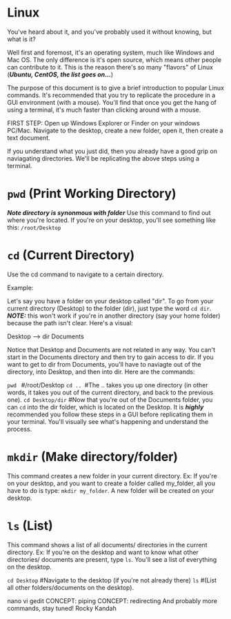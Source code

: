 # Linux 
You've heard about it, and you've probably used it without knowing, but what is it?


Well first and foremost, it's an operating system, much like Windows and Mac OS. The only difference is it's open source, which means other people can contribute to it. This is the reason there's so many "flavors" of Linux (***Ubuntu, CentOS, the list goes on...***)

The purpose of this document is to give a brief introduction to popular Linux commands. It's recommended that you try to replicate the procedure in a GUI environment (with a mouse). You'll find that once you get the hang of using a terminal, it's much faster than clicking around with a mouse. 

FIRST STEP: Open up Windows Explorer or Finder on your windows PC/Mac. Navigate to the desktop, create a new folder, open it, then create a text document. 

If you understand what you just did, then you already have a good grip on naviagating directories. We'll be replicating the above steps using a terminal. 

# `pwd` (Print Working Directory)
***Note directory is synonmous with folder***
Use this command to find out where you're located. If you're on your desktop, you'll see something like this: `/root/Desktop`

# `cd` (Current Directory)
Use the cd command to navigate to a certain directory. 

Example: 

Let's say you have a folder on your desktop called "dir". To go from your current directory (Desktop) to the folder (dir), just type the word `cd dir`. 
***NOTE:*** this won't work if you're in another directory (say your home folder) because the path isn't clear. 
Here's a visual: 

Desktop --> dir
Documents

Notice that Desktop and Documents are not related in any way. You can't start in the Documents directory and then try to gain access to dir. If you want to get to dir from Documents, you'll have to naviagte out of the directory, into Desktop, and then into dir. Here are the commands: 

`pwd ` #/root/Desktop
`cd .. `#The .. takes you up one directory (in other words, it takes you out of the current directory, and back to the previous one).
`cd Desktop/dir` #Now that you're out of the Documents folder, you can `cd` into the dir folder, which is located on the Desktop. 
It is ***highly*** recommended you follow these steps in a GUI before replicating them in your terminal. You'll visually see what's happening and understand the process. 

# `mkdir` (Make directory/folder)
This command creates a new folder in your current directory. 
Ex:
If you're on your desktop, and you want to create a folder called my_folder, all you have to do is type: `mkdir my_folder`. A new folder will be created on your desktop. 

# `ls` (List)

This command shows a list of all documents/ directories in the current directory.
Ex: 
If you're on the desktop and want to know what other directories/ documents are present, type `ls`. You'll see a list of everything on the desktop.

`cd Desktop` #Navigate to the desktop (if you're not already there)
`ls` #(List all other folders/documents on the desktop). 

nano 
vi 
gedit
CONCEPT: piping
CONCEPT: redirecting
And probably more commands, stay tuned!
Rocky Kandah

